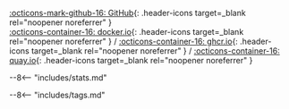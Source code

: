 [:octicons-mark-github-16: GitHub](https://github.com/hotio/base){: .header-icons target=_blank rel="noopener noreferrer" }  
[:octicons-container-16: docker.io](https://hub.docker.com/r/hotio/base){: .header-icons target=_blank rel="noopener noreferrer" }
 / [:octicons-container-16: ghcr.io](https://github.com/orgs/hotio/packages/container/package/base){: .header-icons target=_blank rel="noopener noreferrer" }
 / [:octicons-container-16: quay.io](https://quay.io/repository/hotio/base){: .header-icons target=_blank rel="noopener noreferrer" }  

--8<-- "includes/stats.md"

--8<-- "includes/tags.md"
